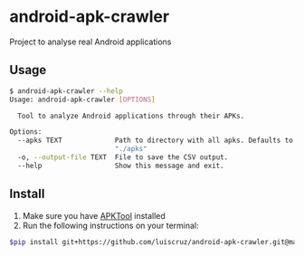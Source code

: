 # android-apk-crawler
Project to analyse real Android applications

## Usage

```bash
$ android-apk-crawler --help
Usage: android-apk-crawler [OPTIONS]

  Tool to analyze Android applications through their APKs.

Options:
  --apks TEXT             Path to directory with all apks. Defaults to
                          "./apks"
  -o, --output-file TEXT  File to save the CSV output.
  --help                  Show this message and exit.
```
## Install

1. Make sure you have [APKTool](https://ibotpeaches.github.io/Apktool/install/) installed
1. Run the following instructions on your terminal:
```bash
$pip install git+https://github.com/luiscruz/android-apk-crawler.git@master
```
